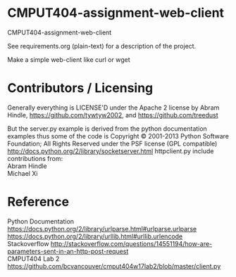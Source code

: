 CMPUT404-assignment-web-client
==============================

CMPUT404-assignment-web-client

See requirements.org (plain-text) for a description of the project.

Make a simple web-client like curl or wget

Contributors / Licensing
========================

Generally everything is LICENSE'D under the Apache 2 license by Abram Hindle, 
https://github.com/tywtyw2002, and https://github.com/treedust

But the server.py example is derived from the python documentation
examples thus some of the code is Copyright © 2001-2013 Python
Software Foundation; All Rights Reserved under the PSF license (GPL
compatible) http://docs.python.org/2/library/socketserver.html
httpclient.py include contributions from:  
    Abram Hindle  
    Michael Xi  

Reference
========================
Python Documentation
https://docs.python.org/2/library/urlparse.html#urlparse.urlparse  
https://docs.python.org/2/library/urllib.html#urllib.urlencode  
Stackoverflow
http://stackoverflow.com/questions/14551194/how-are-parameters-sent-in-an-http-post-request  
CMPUT404 Lab 2
https://github.com/bcvancouver/cmput404w17lab2/blob/master/client.py  
